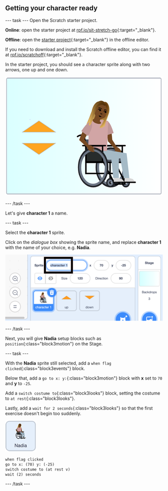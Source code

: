 ## Getting your character ready

--- task ---
Open the Scratch starter project.

**Online**: open the starter project at [rpf.io/sit-stretch-go](http://rpf.io/sit-stretch-go){:target="_blank"}.

**Offline**: open the [starter project](http://rpf.io/sit-stretch-go){:target="_blank"} in the offline editor.

If you need to download and install the Scratch offline editor, you can find it at [rpf.io/scratchoff](http://rpf.io/scratchoff){:target="_blank"}.

In the starter project, you should see a character sprite along with two arrows, one up and one down.

![starter project](images/starter_project.png)

--- /task ---

Let's give **character 1** a name.

--- task ---

Select the **character 1** sprite.

Click on the _dialogue box_ showing the sprite name, and replace **character 1** with the name of your choice, e.g. **Nadia**.

![select character 1 sprite name](images/select_character1_name2.png)

--- /task ---

Next, you will give **Nadia** setup blocks such as `position`{:class="block3motion"} on the Stage.

--- task ---

With the **Nadia** sprite still selected, add a `when flag clicked`{:class="block3events"} block.

Below that, add a `go to x: y:`{:class="block3motion"} block with **x** set to `70` and **y** to `-25`. 

Add a `switch costume to`{:class="block3looks"} block, setting the costume to `at rest`{:class="block3looks"}.

Lastly, add a `wait for 2 seconds`{:class="block3looks"} so that the first exercise doesn't begin too suddenly.

![Nadia sprite icon](images/nadia_sprite.png)

```blocks3
when flag clicked
go to x: (70) y: (-25)
switch costume to (at rest v)
wait (2) seconds
```

--- /task ---
